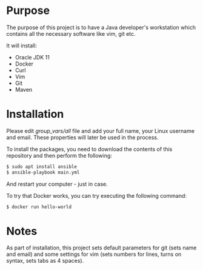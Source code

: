 # Purpose

The purpose of this project is to have a Java developer's workstation which contains all the necessary software like vim, git etc.

It will install:

- Oracle JDK 11
- Docker
- Curl
- Vim
- Git
- Maven

# Installation

Please edit *group_vars/all* file and add your full name, your Linux username and email. These properties will later be used in the process.

To install the packages, you need to download the contents of this repository and then perform the following:

```bash
$ sudo apt install ansible
$ ansible-playbook main.yml
```
And restart your computer - just in case.

To try that Docker works, you can try executing the following command:

```bash
$ docker run hello-world
```

# Notes

As part of installation, this project sets default parameters for git (sets name and email) and some settings for vim (sets numbers for lines, turns on syntax, sets tabs as 4 spaces).
